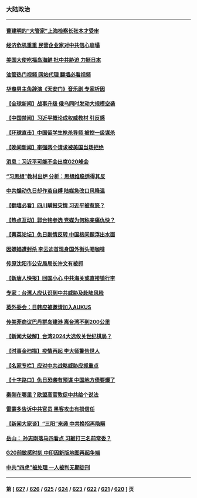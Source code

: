 ### 大陆政治
---
#### [曹建明的“大管家”上海检察长张本才受审](../../pages/ncid277/n14064512.md?09010045) 
#### [经济危机重重 民营企业家对中共信心崩塌](../../pages/ncid277/n14064560.md?09010045) 
#### [美国大使吃福岛海鲜 批中共胁迫 力挺日本](../../pages/ncid277/n14064720.md?09010045) 
#### [油管热门视频 网站代理 翻墙必看视频](http://138.2.39.72:81/youtube.html?epic-marker?09010045)
#### [华裔男主角辞演《天安门》音乐剧 专家析因](../../pages/ncid277/n14064451.md?09010045) 
#### [【全球新闻】战事升级 俄乌同时发动大规模空袭](../../pages/ncid277/n14064551.md?09010045) 
#### [【中国禁闻】习近平概论成权威教材 引反感](../../pages/ncid277/n14064066.md?09010045) 
#### [【环球直击】中国留学生枪杀导师 被控一级谋杀](../../pages/ncid277/n14064214.md?09010045) 
#### [【晚间新闻】李强两个请求被美国当场拒绝](../../pages/ncid277/n14064181.md?09010045) 
#### [消息：习近平可能不会出席G20峰会](../../pages/ncid277/n14064502.md?09010045) 
#### [“习思想”教材出炉 分析：思想维稳适得其反](../../pages/ncid277/n14064461.md?09010045) 
#### [中共煽动仇日却作茧自缚 陆媒急改口风降温](../../pages/ncid277/n14064396.md?09010045) 
#### [【翻墙必看】四川瞒报灾情 习近平被惹怒？](../../pages/ncid277/n14064391.md?09010045) 
#### [【热点互动】郭台铭参选 党媒为何称亲痛仇快？](../../pages/ncid277/n14064273.md?09010045) 
#### [【菁英论坛】仇日剧情反转 中国核问题浮出水面](../../pages/ncid277/n14064279.md?09010045) 
#### [因嫖娼遭封杀 李云迪首现身国外街头喝咖啡](../../pages/ncid277/n14064267.md?09010045) 
#### [传原沈阳市公安局局长许文有被抓](../../pages/ncid277/n14064238.md?09010045) 
#### [【新唐人快报】回国小心 中共海关或直接锁行李](../../pages/ncid277/n14064261.md?09010045) 
#### [专家：台湾人应认识到中共威胁及赴陆风险](../../pages/ncid277/n14064166.md?09010045) 
#### [英外委会：日韩应被邀请加入AUKUS](../../pages/ncid277/n14064264.md?09010045) 
#### [传美菲商议巴丹群岛建港 离台湾不到200公里](../../pages/ncid277/n14064189.md?09010045) 
#### [【新闻大破解】台湾2024大选攸关世纪棋局？](../../pages/ncid277/n14064176.md?09010045) 
#### [【时事金扫描】疫情再起 李大师警告世人](../../pages/ncid277/n14064158.md?09010045) 
#### [【名家专栏】应对中共战略威胁应抓重点](../../pages/ncid277/n14061645.md?09010045) 
#### [【十字路口】仇日恐袭有预谋 中国地方债要爆了](../../pages/ncid277/n14064172.md?09010045) 
#### [秦刚在哪里？欧盟高官敦促中共给个说法](../../pages/ncid277/n14064161.md?09010045) 
#### [雷蒙多告诉中共官员 黑客攻击有损信任](../../pages/ncid277/n14064125.md?09010045) 
#### [【新闻大家谈】“三阳”来袭 中共换招再隐瞒](../../pages/ncid277/n14064104.md?09010045) 
#### [岳山： 孙志刚落马四看点 习敲打三名前常委？](../../pages/ncid277/n14063653.md?09010045) 
#### [G20前敏感时刻 中印因新版地图再起争端](../../pages/ncid277/n14064065.md?09010045) 
#### [中共“四虎”被处理 一人被判无期徒刑](../../pages/ncid277/n14063838.md?09010045) 

---
#### 第 [ [627](./627.md?09010045) / [626](./626.md?09010045) / [625](./625.md?09010045) / [624](./624.md?09010045) / [623](./623.md?09010045) / [622](./622.md?09010045) / [621](./621.md?09010045) / [620](./620.md?09010045) ] 页
